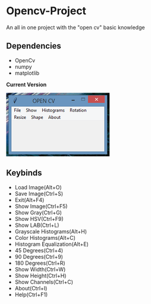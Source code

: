 # Opencv-Project

An all in one project with the "open cv" basic knowledge

## Dependencies

 <ul>
  <li> OpenCv </li>
  <li> numpy </li>
  <li> matplotlib </li>
</ul>

**Current Version**

<p><img src ="opencv.png" title = "Open cv Project Version"/> </p>


## Keybinds 

 <ul>
  <li>Load Image(Alt+O)</li>
  <li>Save Image(Ctrl+S)</li>
  <li>Exit(Alt+F4)</li>
  <li>Show Image(Ctrl+F5)</li>
  <li>Show Gray(Ctrl+G) </li>
  <li>Show HSV(Ctrl+F9)</li>
  <li>Show LAB(Ctrl+L)</li>
  <li>Grayscale Histograms(Alt+H)</li>
  <li>Color Histograms(Alt+C)</li>
  <li>Histogram Equalization(Alt+E)</li>
  <li>45 Degrees(Ctrl+4)</li>
  <li>90 Degrees(Ctrl+9)</li>
  <li>180 Degrees(Ctrl+R)</li>
  <li>Show Width(Ctrl+W)</li>
  <li>Show Height(Ctrl+H)</li>
  <li>Show Channels(Ctrl+C)</li>
  <li>About(Ctrl+I)</li>
  <li>Help(Ctrl+F1)</li>
</ul>
